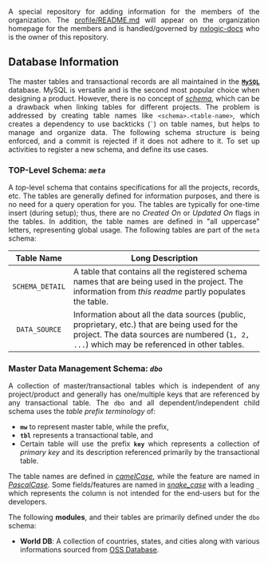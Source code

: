 <div align = "justify">

A special repository for adding information for the members of the organization. The [profile/README.md](./profile/README.md) will appear on the organization homepage for the members and is handled/governed by [nxlogic-docs](https://github.com/nxlogics-docs) who is the owner of this repository.

## Database Information

The master tables and transactional records are all maintained in the [**`MySQL`**](https://www.mysql.com/) database. MySQL is versatile and is the second most popular choice when designing a product. However, there is no concept of [*schema*](https://stackoverflow.com/q/1219711/6623589), which can be a drawback when linking tables for different projects. The problem is addressed by creating table names like `<schema>.<table-name>`, which creates a dependency to use backticks (<code>`</code>) on table names, but helps to manage and organize data. The following schema structure is being enforced, and a commit is rejected if it does not adhere to it. To set up activities to register a new schema, and define its use cases.

### TOP-Level Schema: *`meta`*

A *top*-level schema that contains specifications for all the projects, records, etc. The tables are generally defined for information purposes, and there is no need for a query operation for you. The tables are typically for one-time insert (during setup); thus, there are no *Created On* or *Updated On* flags in the tables. In addition, the table names are defined in "all uppercase" letters, representing global usage. The following tables are part of the `meta` schema:

<div align = "center">

| Table Name | Long Description |
| :---: | --- |
| `SCHEMA_DETAIL` | A table that contains all the registered schema names that are being used in the project. The information from *this readme* partly populates the table. |
| `DATA_SOURCE` | Information about all the data sources (public, proprietary, etc.) that are being used for the project. The data sources are numbered (`1, 2, ...`) which may be referenced in other tables. |

</div>

### Master Data Management Schema: *`dbo`*

A collection of master/transactional tables which is independent of any project/product and generally has one/multiple keys that are referenced by any transactional table. The `dbo` and all dependent/independent child schema uses the *table prefix terminology* of:
* **`mw`** to represent master table, while the prefix,
* **`tbl`** represents a transactional table, and 
* Certain table will use the prefix **`key`** which represents a collection of *primary key* and its description referenced primarily by the transactional table.

The table names are defined in [*camelCase*](https://en.wikipedia.org/wiki/Camel_case), while the feature are named in [*PascalCase*](https://www.theserverside.com/definition/Pascal-case). Some fields/features are named in [*snake_case*](https://en.wikipedia.org/wiki/Snake_case) with a leading `_` which represents the column is not intended for the end-users but for the developers.

The following **modules**, and their tables are primarily defined under the `dbo` schema:

* **World DB**: A collection of countries, states, and cities along with various informations sourced from [OSS Database](https://countrystatecity.in/).

</div>
